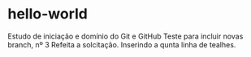 # hello-world
Estudo de iniciação e domínio do Git e GitHub
Teste para incluir novas branch, nº 3
Refeita a solcitação.
Inserindo a qunta linha de tealhes.
